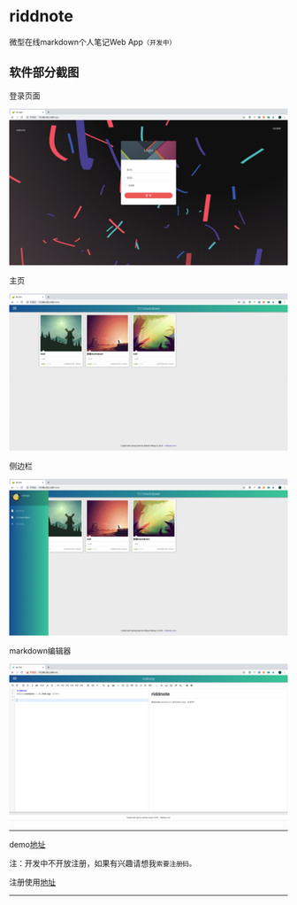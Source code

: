 # riddnote
微型在线markdown个人笔记Web App`（开发中）`

## 软件部分截图

登录页面

![1](https://raw.githubusercontent.com/espwyc/riddnote/master/zReadmeFiles/1.png)

主页

![2](https://raw.githubusercontent.com/espwyc/riddnote/master/zReadmeFiles/2.png)

侧边栏

![3](https://raw.githubusercontent.com/espwyc/riddnote/master/zReadmeFiles/3.png)

markdown编辑器

![4](https://raw.githubusercontent.com/espwyc/riddnote/master/zReadmeFiles/4.png)

---------
demo[地址](http://172.96.252.236)

注：开发中不开放注册，如果有兴趣请想我`索要注册码。`

注册使用[地址](http://172.96.252.236/register)

---------
